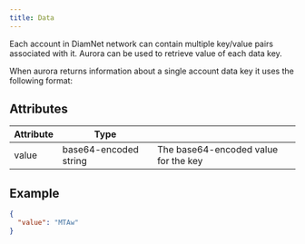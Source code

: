```yaml
---
title: Data
---
```


Each account in DiamNet network can contain multiple key/value pairs associated with it. Aurora can be used to retrieve value of each data key.

When aurora returns information about a single account data key it uses the following format:

## Attributes

| Attribute | Type | | 
| --- | --- | --- |
| value | base64-encoded string | The base64-encoded value for the key |

## Example

```json
{
  "value": "MTAw"
}
```
